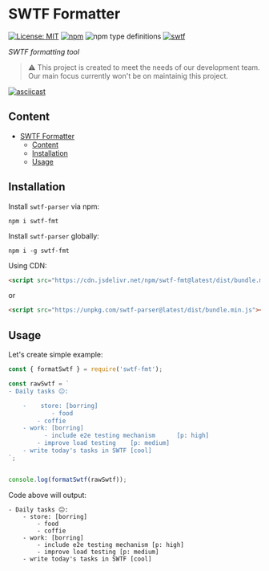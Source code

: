 # SWTF Formatter

[![License: MIT](https://img.shields.io/badge/License-MIT-gold.svg)](https://opensource.org/licenses/MIT)
[![npm](https://img.shields.io/npm/v/swtf-fmt)](https://www.npmjs.com/package/swtf-fmt)
![npm type definitions](https://img.shields.io/npm/types/swtf-fmt)
[![swtf](https://img.shields.io/badge/support-SWTF-brightgreen)](https://github.com/the-art-of-dev/swtf)

*SWTF formatting tool*

> ⚠️ This project is created to meet the needs of our development team. Our main focus currently won't be on maintainig this project.

[![asciicast](https://asciinema.org/a/h7lIldGtDB8ZpVMeskOrtcgyK.svg)](https://asciinema.org/a/h7lIldGtDB8ZpVMeskOrtcgyK)

## Content
- [SWTF Formatter](#swtf-formatter)
  - [Content](#content)
  - [Installation](#installation)
  - [Usage](#usage)

## Installation

Install `swtf-parser` via npm:

```
npm i swtf-fmt
```

Install `swtf-parser` globally:

```
npm i -g swtf-fmt
```

Using CDN:

```html
<script src="https://cdn.jsdelivr.net/npm/swtf-fmt@latest/dist/bundle.min.js"></script>
```
or
```html
<script src="https://unpkg.com/swtf-parser@latest/dist/bundle.min.js"></script>
```

## Usage

Let's create simple example:
```js
const { formatSwtf } = require('swtf-fmt');

const rawSwtf = `
- Daily tasks 😐:

    -    store: [borring]
            - food
        - coffie
    - work: [borring]
          - include e2e testing mechanism      [p: high]
        - improve load testing    [p: medium]
    - write today's tasks in SWTF [cool]
`;


console.log(formatSwtf(rawSwtf));
```

Code above will output:
```
- Daily tasks 😐:
    - store: [borring]
        - food
        - coffie
    - work: [borring]
        - include e2e testing mechanism [p: high]
        - improve load testing [p: medium]
    - write today's tasks in SWTF [cool]
```